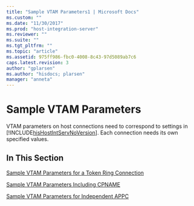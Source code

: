 ```yaml
---
title: "Sample VTAM Parameters1 | Microsoft Docs"
ms.custom: ""
ms.date: "11/30/2017"
ms.prod: "host-integration-server"
ms.reviewer: ""
ms.suite: ""
ms.tgt_pltfrm: ""
ms.topic: "article"
ms.assetid: 975ff986-fbc0-4008-8c43-97d5089ab7c6
caps.latest.revision: 3
author: "gplarsen"
ms.author: "hisdocs; plarsen"
manager: "anneta"
---
```

# Sample VTAM Parameters
VTAM parameters on host connections need to correspond to settings in [!INCLUDE[hisHostIntServNoVersion](../includes/hishostintservnoversion-md.md)]. Each connection needs its own specified values.  
  
## In This Section  
 [Sample VTAM Parameters for a Token Ring Connection](../core/sample-vtam-parameters-for-a-token-ring-connection2.md)  
  
 [Sample VTAM Parameters Including CPNAME](../core/sample-vtam-parameters-including-cpname1.md)  
  
 [Sample VTAM Parameters for Independent APPC](../core/sample-vtam-parameters-for-independent-appc1.md)